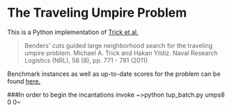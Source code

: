 # The Traveling Umpire Problem
This is a Python implementation of [Trick et al.](http://onlinelibrary.wiley.com/doi/10.1002/nav.20482/abstract)
> Benders' cuts guided large neighborhood search for the traveling umpire problem. Michael A. Trick and Hakan Yildiz. Naval Research Logistics (NRL), 58 (8), pp. 771 - 781 (2011)

Benchmark instances as well as up-to-date scores for the problem can be found [here.](https://benchmark.gent.cs.kuleuven.be/tup/en/problem/) 

###In order to begin the incantations invoke
~>python tup_batch.py umps8 0 0~
